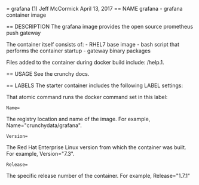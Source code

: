 = grafana (1)
Jeff McCormick
April 13, 2017
== NAME
grafana - grafana container image

== DESCRIPTION
The grafana image provides the open source prometheus push gateway

The container itself consists of:
    - RHEL7 base image
    - bash script that performs the container startup
    - gateway binary packages

Files added to the container during docker build include: /help.1.

== USAGE
See the crunchy docs.


== LABELS
The starter container includes the following LABEL settings:

That atomic command runs the docker command set in this label:

`Name=`

The registry location and name of the image. For example, Name="crunchydata/grafana".

`Version=`

The Red Hat Enterprise Linux version from which the container was built. For example, Version="7.3".

`Release=`

The specific release number of the container. For example, Release="1.7.1"
